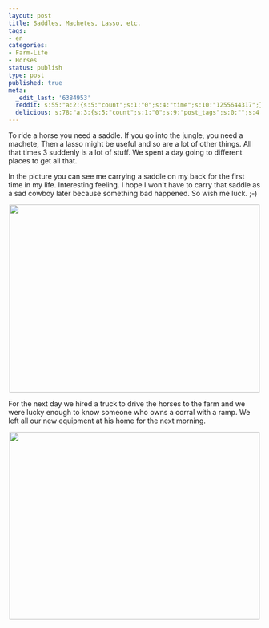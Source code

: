 ```yaml
---
layout: post
title: Saddles, Machetes, Lasso, etc.
tags:
- en
categories:
- Farm-Life
- Horses
status: publish
type: post
published: true
meta:
  _edit_last: '6384953'
  reddit: s:55:"a:2:{s:5:"count";s:1:"0";s:4:"time";s:10:"1255644317";}";
  delicious: s:78:"a:3:{s:5:"count";s:1:"0";s:9:"post_tags";s:0:"";s:4:"time";s:10:"1255644314";}";
---
```

To ride a horse you need a saddle. If you go into the jungle, you need a machete, Then a lasso might be useful and so are a lot of other things. All that times 3 suddenly is a lot of stuff. We spent a day going to different places to get all that.

In the picture you can see me carrying a saddle on my back for the first time in my life. Interesting feeling. I hope I won't have to carry that saddle as a sad cowboy later because something bad happened. So wish me luck. ;-)

<div style="text-align:center;"><img src="http://farm3.static.flickr.com/2425/3905083475_efec263726.jpg" alt="" border="0" width="500" height="375" /></div>

For the next day we hired a truck to drive the horses to the farm and we were lucky enough to know someone who owns a corral with a ramp. We left all our new equipment at his home for the next morning.

<div style="text-align:center;"><img src="http://farm3.static.flickr.com/2458/3905083409_c14fd4e9d7.jpg" alt="" border="0" width="500" height="375" /></div>
